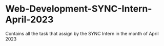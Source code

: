 # Web-Development-SYNC-Intern-April-2023
Contains all the task that assign by the SYNC Intern in the month of April 2023
